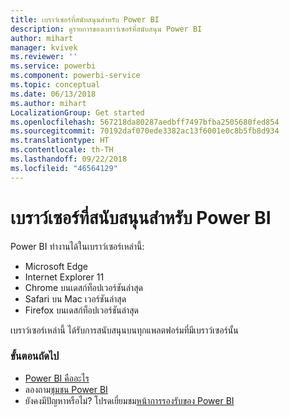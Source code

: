 ```yaml
---
title: เบราว์เซอร์ที่สนับสนุนสำหรับ Power BI
description: ดูรายการของเบราว์เซอร์ที่สนับสนุน Power BI
author: mihart
manager: kvivek
ms.reviewer: ''
ms.service: powerbi
ms.component: powerbi-service
ms.topic: conceptual
ms.date: 06/13/2018
ms.author: mihart
LocalizationGroup: Get started
ms.openlocfilehash: 567218da80287aedbff7497bfba2505680fed854
ms.sourcegitcommit: 70192daf070ede3382ac13f6001e0c8b5fb8d934
ms.translationtype: HT
ms.contentlocale: th-TH
ms.lasthandoff: 09/22/2018
ms.locfileid: "46564129"
---
```

# <a name="supported-browsers-for-power-bi"></a>เบราว์เซอร์ที่สนับสนุนสำหรับ Power BI
Power BI ทำงานได้ในเบราว์เซอร์เหล่านี้:

* Microsoft Edge
* Internet Explorer 11
* Chrome บนเดสก์ท็อปเวอร์ชันล่าสุด
* Safari บน Mac เวอร์ชันล่าสุด
* Firefox บนเดสก์ท็อปเวอร์ชันล่าสุด

เบราว์เซอร์เหล่านี้ ได้รับการสนับสนุนบนทุกแพลตฟอร์มที่มีเบราว์เซอร์นั้น

### <a name="next-steps"></a>ขั้นตอนถัดไป
* [Power BI คืออะไร](../power-bi-overview.md)
* ลองถาม[ชุมชน Power BI](http://community.powerbi.com/)
* ยังคงมีปัญหาหรือไม่? โปรดเยี่ยมชม[หน้าการรองรับของ Power BI](https://powerbi.microsoft.com/support/)

